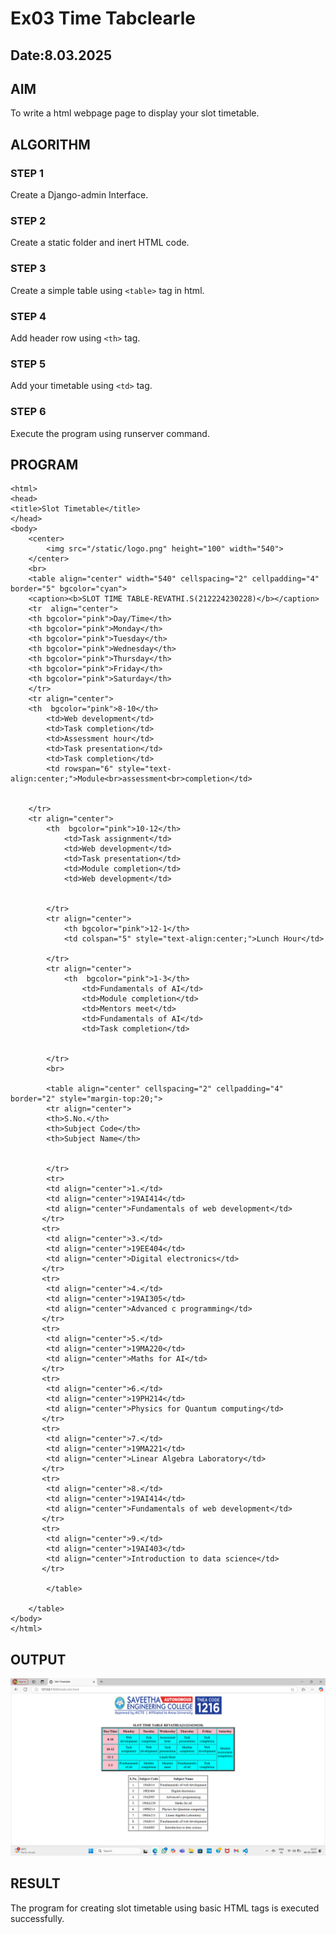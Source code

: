 # Ex03 Time Tabclearle
## Date:8.03.2025

## AIM
To write a html webpage page to display your slot timetable.

## ALGORITHM
### STEP 1
Create a Django-admin Interface.

### STEP 2
Create a static folder and inert HTML code.

### STEP 3
Create a simple table using ```<table>``` tag in html.

### STEP 4
Add header row using ```<th>``` tag.

### STEP 5
Add your timetable using ```<td>``` tag.

### STEP 6
Execute the program using runserver command.

## PROGRAM
```
<html>
<head>
<title>Slot Timetable</title>
</head>
<body>
    <center>
        <img src="/static/logo.png" height="100" width="540">
    </center>
    <br>
    <table align="center" width="540" cellspacing="2" cellpadding="4" border="5" bgcolor="cyan">
    <caption><b>SLOT TIME TABLE-REVATHI.S(212224230228)</b></caption>
    <tr  align="center">
    <th bgcolor="pink">Day/Time</th>
    <th bgcolor="pink">Monday</th>
    <th bgcolor="pink">Tuesday</th>
    <th bgcolor="pink">Wednesday</th>
    <th bgcolor="pink">Thursday</th>
    <th bgcolor="pink">Friday</th>
    <th bgcolor="pink">Saturday</th>
    </tr>
    <tr align="center">
    <th  bgcolor="pink">8-10</th>
        <td>Web development</td>
        <td>Task completion</td>
        <td>Assessment hour</td>
        <td>Task presentation</td>
        <td>Task completion</td>
        <td rowspan="6" style="text-align:center;">Module<br>assessment<br>completion</td>


    </tr>
    <tr align="center">
        <th  bgcolor="pink">10-12</th>
            <td>Task assignment</td>
            <td>Web development</td>
            <td>Task presentation</td>
            <td>Module completion</td>
            <td>Web development</td>
           
    
        </tr>
        <tr align="center">
            <th bgcolor="pink">12-1</th>
            <td colspan="5" style="text-align:center;">Lunch Hour</td>

        </tr>
        <tr align="center">
            <th  bgcolor="pink">1-3</th>
                <td>Fundamentals of AI</td>
                <td>Module completion</td>
                <td>Mentors meet</td>
                <td>Fundamentals of AI</td>
                <td>Task completion</td>
        
        
        </tr>
        <br>
        
        <table align="center" cellspacing="2" cellpadding="4" border="2" style="margin-top:20;">
        <tr align="center">
        <th>S.No.</th>
        <th>Subject Code</th>
        <th>Subject Name</th>


        </tr>
        <tr>
        <td align="center">1.</td>
        <td align="center">19AI414</td>
        <td align="center">Fundamentals of web development</td>
       </tr>
       <tr>
        <td align="center">3.</td>
        <td align="center">19EE404</td>
        <td align="center">Digital electronics</td>
       </tr>
       <tr>
        <td align="center">4.</td>
        <td align="center">19AI305</td>
        <td align="center">Advanced c programming</td>
       </tr>
       <tr>
        <td align="center">5.</td>
        <td align="center">19MA220</td>
        <td align="center">Maths for AI</td>
       </tr>
       <tr>
        <td align="center">6.</td>
        <td align="center">19PH214</td>
        <td align="center">Physics for Quantum computing</td>
       </tr>
       <tr>
        <td align="center">7.</td>
        <td align="center">19MA221</td>
        <td align="center">Linear Algebra Laboratory</td>
       </tr>
       <tr>
        <td align="center">8.</td>
        <td align="center">19AI414</td>
        <td align="center">Fundamentals of web development</td>
       </tr>
       <tr>
        <td align="center">9.</td>
        <td align="center">19AI403</td>
        <td align="center">Introduction to data science</td>
       </tr>
       
        </table>
    
    </table>
</body>
</html>
```

## OUTPUT
![alt text](<Screenshot (60)-1.png>)


## RESULT
The program for creating slot timetable using basic HTML tags is executed successfully.
